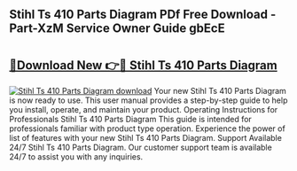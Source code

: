 ## Stihl Ts 410 Parts Diagram PDf Free Download - Part-XzM Service Owner Guide gbEcE

# <h2><a href="http://dfiuyj.blite.top/?on=Stihl+Ts+410+Parts+Diagram">🔗Download New 👉🔴 Stihl Ts 410 Parts Diagram</a></h2>

[![Stihl Ts 410 Parts Diagram download](https://i.imgur.com/lujVjoI.png)](http://dfiuyj.blite.top/?on=Stihl+Ts+410+Parts+Diagram)
Your new Stihl Ts 410 Parts Diagram is now ready to use. This user manual provides a step-by-step guide to help you install, operate, and maintain your product. Operating Instructions for Professionals Stihl Ts 410 Parts Diagram This guide is intended for professionals familiar with product type operation. Experience the power of list of features with your new Stihl Ts 410 Parts Diagram. Support Available 24/7 Stihl Ts 410 Parts Diagram. Our customer support team is available 24/7 to assist you with any inquiries.

